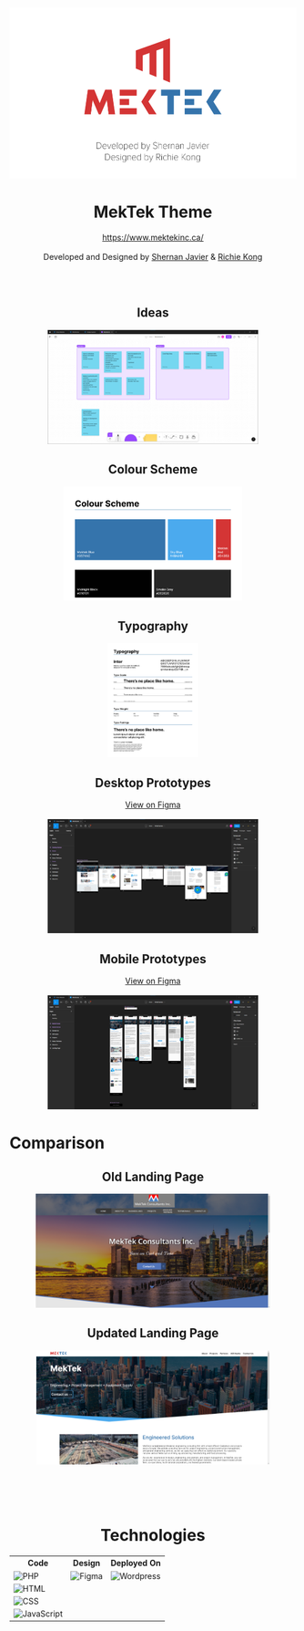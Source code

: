 <p align="center">
<a href="https://www.mektekinc.ca" target="_blank"><img src="./.github/img/Banner.png" height="300" width="auto" ></a>
</p>

<h1 align="center">MekTek Theme</h1>

<p align="center"><a href="https://www.mektekinc.ca/">https://www.mektekinc.ca/</a> <br/><br/>Developed and Designed by <a href="https://www.shernanjavier.com/">Shernan Javier</a> & <a href="https://www.richiekong.design/">Richie Kong</a></p>

<br/><br/>

<h2 align="center">Ideas</h2>

<p align="center">
<img src="./.github/img/ideas.png" height="200" width="auto">
</p>

<h2 align="center">Colour Scheme</h2>

<p align="center">
<img src="./.github/img/colour-scheme.png" height="200" width="auto">
</p>

<h2 align="center">Typography</h2>

<p align="center">
<img src="./.github/img/typography.png" height="200" width="auto">
</p>

<h2 align="center">Desktop Prototypes</h2>

<p align="center">
<a href="https://www.figma.com/file/meh8jj06VBFfplzXBFErMh/Wireframes?node-id=1%3A8">View on Figma</a>
<br/><br/>
<img src="./.github/img/desktop-prototypes.png" height="200" width="auto">
</p>

<h2 align="center">Mobile Prototypes</h2>

<p align="center">
<a href="https://www.figma.com/file/meh8jj06VBFfplzXBFErMh/Wireframes?node-id=0%3A1">View on Figma</a>
<br/><br/>
<img src="./.github/img/mobile-prototypes.png" height="200" width="auto">
</p>

<h1>Comparison</h1>

<h2 align="center">Old Landing Page</h2>

<p align="center">
<img src="./.github/img/old-landing-page.png" height="200" width="auto">
</p>

<h2 align="center">Updated Landing Page</h2>

<p align="center">
<img src="./.github/img/landing-page.png" height="200" width="auto">
</p>


<br/><br/><br/>

<h1 align="center">Technologies</h1>

<div align="center" id="technologies">

<table>
  <tr>
    <th>Code</th>
    <th>Design</th>
    <th>Deployed On</th>
  </tr>
  <tr> 
    <td><img src="https://img.shields.io/badge/PHP-777BB4?style=for-the-badge&logo=php&logoColor=white" alt="PHP"/></td>
    <td><img src="https://img.shields.io/badge/Figma-F24E1E?style=for-the-badge&logo=figma&logoColor=white" alt="Figma"/></td>
    <td><img src="https://img.shields.io/badge/Wordpress-21759B?style=for-the-badge&logo=wordpress&logoColor=white" alt="Wordpress" /></td>
  </tr>
  <tr>
    <td><img src="https://img.shields.io/badge/HTML5-E34F26?style=for-the-badge&logo=html5&logoColor=white" alt="HTML"/></td>
    <td></td>
    <td></td>
  </tr>
  <tr>
    <td><img src="https://img.shields.io/badge/CSS3-1572B6?style=for-the-badge&logo=css3&logoColor=white" alt="CSS"/></td>
    <td></td>
    <td></td>
  </tr>
  <tr>
    <td><img src="https://img.shields.io/badge/JavaScript-323330?style=for-the-badge&logo=javascript&logoColor=F7DF1E" alt="JavaScript"/></td>
    <td></td>
    <td></td>
  </tr>
 </table>
</div>
